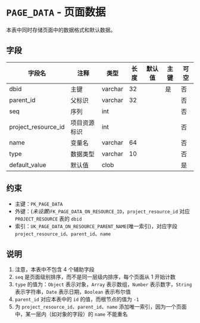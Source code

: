 # `PAGE_DATA` - 页面数据

本表中同时存储页面中的数据格式和默认数据。

## 字段

| 字段名              | 注释         | 类型    | 长度 | 默认值 | 主键 | 可空 |
| ------------------- | ------------ | ------- | ---- | ------ | ---- | ---- |
| dbid                | 主键         | varchar | 32   |        | 是   | 否   |
| parent_id           | 父标识       | varchar | 32   |        |      | 否   |
| seq                 | 序列         | int     |      |        |      | 否   |
| project_resource_id | 项目资源标识 | int     |      |        |      | 否   |
| name                | 变量名       | varchar | 64   |        |      | 否   |
| type                | 数据类型     | varchar | 10   |        |      | 否   |
| default_value       | 默认值       | clob    |      |        |      | 是   |

## 约束

* 主键：`PK_PAGE_DATA`
* 外键：(*未设置*)`FK_PAGE_DATA_ON_RESOURCE_ID`，`project_resource_id` 对应 `PROJECT_RESOURCE` 表的 `dbid`
* 索引：`UK_PAGE_DATA_ON_RESOURCE_PARENT_NAME`(唯一索引)，对应字段 `project_resource_id`、`parent_id`、`name`

## 说明

1. 注意，本表中不包含 4 个辅助字段
2. `seq` 是页面级别排序，而不是同一层级内排序，每个页面从 1 开始计数
3. `type` 的值为：`Object` 表示对象，`Array` 表示数组，`Number` 表示数字，`String` 表示字符串，`Date` 表示日期，`Boolean` 表示布尔值
4. `parent_id` 对应本表中的 `id` 的值，而根节点的值为 `-1`
5. 为 `project_resource_id`、`parent_id`、`name` 添加唯一索引，因为一个页面中，某一层内（如对象的字段）的 `name` 不能重名
